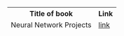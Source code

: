 <table>
    <thead>
      <tr>
        <th>Title of book</th>
        <th>Link</th>
      </tr>
        <tr>
            <td>Neural Network Projects</td>
            <td><a href="https://www.amazon.in/Neural-Network-Projects-Python-ultimate-ebook/dp/B07P77QWW7">link</a></td>
        </tr>
    </thead>
    <tbody>
    </tbody>
  </table>
